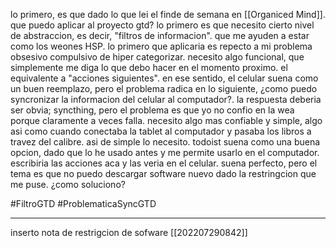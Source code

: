 lo primero, es que dado lo que lei el finde de semana en [[Organiced Mind]]. que puedo aplicar al proyecto gtd? lo primero es que necesito cierto nivel de abstraccion, es decir, "filtros de informacion". que me ayuden a estar como los weones HSP. lo primero que aplicaria es repecto a mi problema obsesivo compulsivo de hiper categorizar. necesito algo funcional, que simplemente me diga lo que debo hacer en el momento proximo. el equivalente a "acciones siguientes".  en ese sentido, el celular suena como un buen reemplazo, pero el problema radica en lo siguiente, ¿como puedo syncronizar la informacion del celular al computador?. la respuesta deberia ser obvia; syncthing, pero el problema es que yo no confio en la wea porque claramente a veces falla. necesito algo mas confiable y simple, algo asi como cuando conectaba la tablet al computador y pasaba los libros a travez del calibre. asi de simple lo necesito. todoist suena como una buena opcion, dado que lo he usado antes y me permite usarlo en el computador. escribiria las acciones aca y las veria en el celular. suena perfecto, pero el tema es que no puedo descargar software nuevo dado la restringcion que me puse. ¿como soluciono?


#FiltroGTD
#ProblematicaSyncGTD

----

inserto nota de restrigcion de sofware [[202207290842]]
